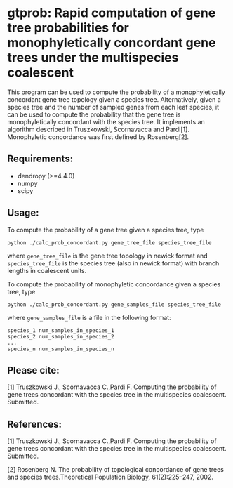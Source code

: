 # gtprob: Rapid computation of gene tree probabilities for monophyletically concordant gene trees under the multispecies coalescent #

This program can be used to compute the probability of a monophyletically concordant gene tree topology given a species tree. Alternatively, given a species tree and the number of sampled genes from each leaf species, it can be used to compute the probability that the gene tree is monophyletically concordant with the species tree. It implements an algorithm described in Truszkowski, Scornavacca and Pardi[1]. Monophyletic concordance was first defined by Rosenberg[2].

## Requirements: ##

- dendropy (>=4.4.0)
- numpy
- scipy

## Usage: ##

To compute the probability of a gene tree given a species tree, type

`python ./calc_prob_concordant.py gene_tree_file species_tree_file`

where `gene_tree_file` is the gene tree topology in newick format and `species_tree_file` is the species tree (also in newick format) with branch lengths in coalescent units. 

To compute the probability of monophyletic concordance given a species tree, type

`python ./calc_prob_concordant.py gene_samples_file species_tree_file`

where `gene_samples_file` is a file in the following format:

	species_1 num_samples_in_species_1
	species_2 num_samples_in_species_2
	...
	species_n num_samples_in_species_n

## Please cite: ##

[1] Truszkowski J., Scornavacca C.,Pardi F. Computing the probability of gene trees concordant with the species tree in the multispecies coalescent. Submitted.

## References: ##

[1] Truszkowski J., Scornavacca C.,Pardi F. Computing the probability of gene trees concordant with the species tree in the multispecies coalescent. Submitted.

[2] Rosenberg N. The probability of topological concordance of gene trees and species trees.Theoretical Population Biology, 61(2):225–247, 2002.


